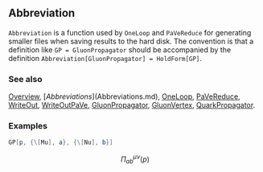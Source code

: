 ## Abbreviation

`Abbreviation` is a function used by `OneLoop` and `PaVeReduce` for generating smaller files when saving results to the hard disk. The convention is that a definition like `GP = GluonPropagator` should be accompanied by the definition `Abbreviation[GluonPropagator] = HoldForm[GP]`.

### See also

[Overview](Extra/FeynCalc.md), [$Abbreviations]($Abbreviations.md), [OneLoop](OneLoop.md), [PaVeReduce](PaVeReduce.md), [WriteOut](WriteOut.md), [WriteOutPaVe](WriteOutPaVe.md), [GluonPropagator](GluonPropagator.md), [GluonVertex](GluonVertex.md), [QuarkPropagator](QuarkPropagator.md).

### Examples

```mathematica
GP[p, {\[Mu], a}, {\[Nu], b}]
```

$$\Pi _{ab}^{\mu \nu }(p)$$